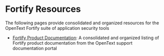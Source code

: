 # Fortify Resources
The following pages provide consolidated and organized resources for the OpenText Fortify suite of application security tools


 * [Fortify Product Documentation](./documentation.md): A consolidated and organized listing of Fortify product documentation from the OpenText support documentation portal






